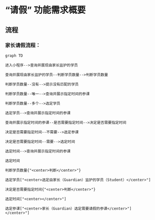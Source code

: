 # “请假” 功能需求概要

## 流程

### 家长请假流程：

```mermaid
graph TD

进入小程序-->查询并展现由家长监护的学员

查询并展现由家长监护的学员--判断学员数量-->判断学员数量

判断学员数量--没有-->提示没有匹配的学员

判断学员数量--唯一-->查询并展示指定时间的参课

判断学员数量--多个-->选定学员

选定学员-->查询并展示指定时间的参课

查询并展示指定时间的参课--是否需要指定时间-->决定是否需要指定时间

决定是否需要指定时间--不需要-->选定参课

决定是否需要指定时间--需要-->选定时间

选定时间-->查询并展示指定时间的参课

选定时间

判断学员数量{"<center>判断</center>"}

选定学员["<center>选定由家长（Guardian）监护的学员（Student）</center>"]

决定是否需要指定时间{"<center>判断</center>"}

选定时间["<center></center>"]

选定参课["<center>家长（Guardian）选定需要请假的参课</center>"]
</center>"]

```
<!--stackedit_data:
eyJoaXN0b3J5IjpbMTM0NzE4Nzc0NiwzMTQ3OTc5NTUsLTUyOT
U4MjI0LDExMDIzNjk1Myw4NDI0MDUwMDYsMTk0OTg5NTE1Mywt
MzkzNDY3NTkyLC0xMjg4MjEyNjEzLDE5Njk1Nzg0NjEsLTIxMD
k0NzM2MzIsNjUzODc2NjEsMjM2ODQzNDMsMjEwMzkyMzMyMiw4
MzI1NTg0OTQsLTEzMDAyMDk5NTQsNzMwOTk4MTE2XX0=
-->